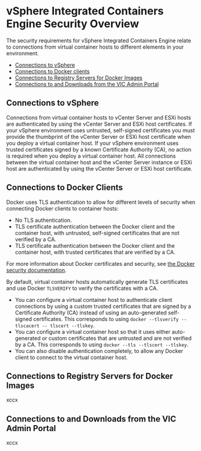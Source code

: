 # vSphere Integrated Containers Engine Security Overview #

The security requirements for vSphere Integrated Containers Engine relate to connections from virtual container hosts to different elements in your environment.

- [Connections to vSphere](#vsphere)
- [Connections to Docker clients](#docker)
- [Connections to Registry Servers for Docker Images](#registries)
- [Connections to and Downloads from the VIC Admin Portal](#vicadmin)

<a name="vsphere"></a>
## Connections to vSphere ##

Connections from virtual container hosts to vCenter Server and ESXi hosts are authenticated by using the vCenter Server and ESXi host certificates. If your vSphere environment uses untrusted, self-signed certificates you must provide the thumbprint of the vCenter Server or ESXi host certificate when you deploy a virtual container host. If your vSphere environment uses trusted certificates signed by a known Certificate Authority (CA), no action is required when you deploy a virtual container host. All  connections between the virtual container host and the vCenter Server instance or ESXi host are authenticated by using the vCenter Server or ESXi host certificate.

<a name="docker"></a>
## Connections to Docker Clients ##

Docker uses TLS authentication to allow for different levels of security when connecting Docker clients to container hosts:

- No TLS authentication.
- TLS certificate authentication between the Docker client and the container host, with untrusted, self-signed certificates that are not verified by a CA.
- TLS certificate authentication between the Docker client and the container host, with trusted certificates that are verified by a CA.

For more information about Docker certificates and security, see [the Docker security documentation](https://docs.docker.com/engine/security/https/).

By default, virtual container hosts automatically generate TLS certificates and use Docker `TLSVERIFY` to verify the certificates with a CA.

- You can configure a virtual container host to authenticate client connections by using a custom trusted certificates that are signed by a Certificate Authority (CA) instead of using an auto-generated  self-signed certificates. This corresponds to using `docker --tlsverify --tlscacert -- tlscert --tlskey`.
- You can configure a virtual container host so that it uses either auto-generated or custom certificates that are untrusted and are not verified by a CA.  This corresponds to using `docker --tls --tlscert --tlskey`.
- You can also disable authentication completely, to allow any Docker client to connect to the virtual container host.

<a name="registries"></a>
## Connections to Registry Servers for Docker Images ##

xccx

<a name="vicadmin"></a>
## Connections to and Downloads from the VIC Admin Portal ##

xccx